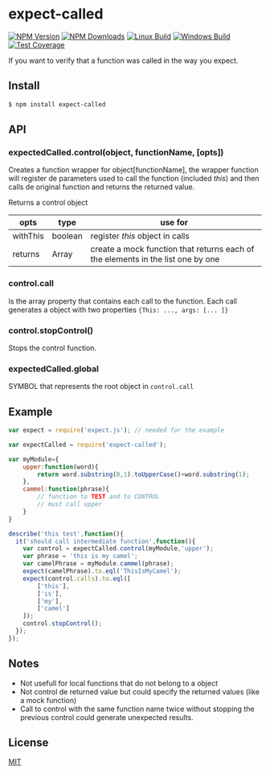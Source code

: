 # expect-called

[![NPM Version][npm-image]][npm-url]
[![NPM Downloads][downloads-image]][downloads-url]
[![Linux Build][travis-image]][travis-url]
[![Windows Build][appveyor-image]][appveyor-url]
[![Test Coverage][coveralls-image]][coveralls-url]

If you want to verify that a function was called in the way you expect. 

## Install

```sh
$ npm install expect-called
```

## API

### expectedCalled.control(object, functionName, [opts])

Creates a function wrapper for object[functionName], 
the wrapper function will register de parameters used to call the function (included *this*) 
and then calls de original function and returns the returned value.

Returns a control object

opts     | type    | use for
---------|---------|-----
withThis | boolean | register *this* object in calls
returns  | Array   | create a mock function that returns each of the elements in the list one by one

### control.call

Is the array property that contains each call to the function. 
Each call generates a object with two properties `{This: ..., args: [... ]}`

### control.stopControl()

Stops the control function. 

### expectedCalled.global

SYMBOL that represents the root object in `control.call`

## Example

```js
var expect = require('expect.js'); // needed for the example

var expectCalled = require('expect-called');

var myModule={
    upper:function(word){
        return word.substring(0,1).toUpperCase()+word.substring(1);
    },
    cammel:function(phrase){
        // function to TEST and to CONTROL
        // must call upper
    }
}

describe('this test',function(){
  it('should call intermediate function',function(){
    var control = expectCalled.control(myModule,'upper');
    var phrase = 'this is my camel';
    var camelPhrase = myModule.cammel(phrase);
    expect(camelPhrase).to.eql('ThisIsMyCamel');
    expect(control.calls).to.eql([
        ['this'],
        ['is'],
        ['my'],
        ['camel']
    ]);
    control.stopControl();
  });
});
```

## Notes
 * Not usefull for local functions that do not belong to a object
 * Not control de returned value but could specify the returned values (like a mock function)
 * Call to control with the same function name twice without stopping the previous control could generate unexpected results. 

## License

[MIT](LICENSE)

[npm-image]: https://img.shields.io/npm/v/expect-called.svg?style=flat
[npm-url]: https://npmjs.org/package/expect-called
[travis-image]: https://img.shields.io/travis/emilioplatzer/expect-called/master.svg?label=linux&style=flat
[travis-url]: https://travis-ci.org/emilioplatzer/expect-called
[appveyor-image]: https://img.shields.io/appveyor/ci/emilioplatzer/expect-called/master.svg?label=windows&style=flat
[appveyor-url]: https://ci.appveyor.com/project/emilioplatzer/expect-called
[coveralls-image]: https://img.shields.io/coveralls/emilioplatzer/expect-called/master.svg?style=flat
[coveralls-url]: https://coveralls.io/r/emilioplatzer/expect-called
[downloads-image]: https://img.shields.io/npm/dm/expect-called.svg?style=flat
[downloads-url]: https://npmjs.org/package/expect-called
